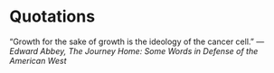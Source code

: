 # Quotations

“Growth for the sake of growth is the ideology of the cancer cell.” 
― *Edward Abbey, The Journey Home: Some Words in Defense of the American West*
